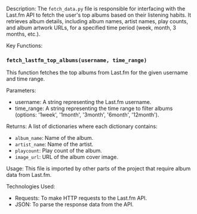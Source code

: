 Description:
The `fetch_data.py` file is responsible for interfacing with the Last.fm API to fetch the user's top albums based on their listening habits. It retrieves album details, including album names, artist names, play counts, and album artwork URLs, for a specified time period (week, month, 3 months, etc.).

Key Functions:

### `fetch_lastfm_top_albums(username, time_range)`
This function fetches the top albums from Last.fm for the given username and time range.

Parameters:
- username: A string representing the Last.fm username.
- time_range: A string representing the time range to filter albums (options: '1week', '1month', '3month', '6month', '12month').

Returns:
A list of dictionaries where each dictionary contains:
- `album_name`: Name of the album.
- `artist_name`: Name of the artist.
- `playcount`: Play count of the album.
- `image_url`: URL of the album cover image.

Usage:
This file is imported by other parts of the project that require album data from Last.fm.

Technologies Used:
- Requests: To make HTTP requests to the Last.fm API.
- JSON: To parse the response data from the API.
